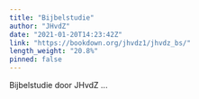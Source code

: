 ```yaml
---
title: "Bijbelstudie"
author: "JHvdZ"
date: "2021-01-20T14:23:42Z"
link: "https://bookdown.org/jhvdz1/jhvdz_bs/"
length_weight: "20.8%"
pinned: false
---
```


Bijbelstudie door JHvdZ ...
